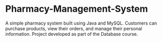 # Pharmacy-Management-System
A simple pharmacy system built using Java and MySQL.
Customers can purchase products, view their orders, and manage their personal information.
Project developed as part of the Database course.

